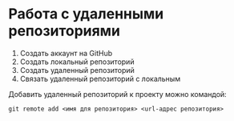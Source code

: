 # Работа с удаленными репозиториями

1. Создать аккаунт на GitHub
2. Создать локальный репозиторий
3. Создать удаленный репозиторий
4. Связать удаленный репозиторий с локальным 

Добавить удаленный репозиторий к проекту можно командой: 
```
git remote add <имя для репозитория> <url-адрес репозитория>
```
